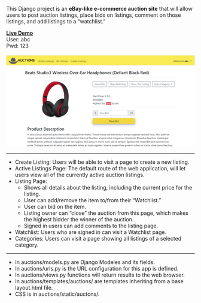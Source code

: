 This Django project is an <strong>eBay-like e-commerce auction site</strong> that will allow users to post auction listings, place bids on listings, comment on those listings, and add listings to a “watchlist.”<br>

<a href="https://mini-auctions.herokuapp.com" target="_blank"><strong>Live Demo</strong></a><br>
User: abc<br>
Pwd: 123<br><br>
<a href="https://mini-auctions.herokuapp.com/product/2"><img src="staticfiles/screenshot.png" width="900"></a>
<hr>

* Create Listing: Users will be able to visit a page to create a new listing. 
* Active Listings Page: The default route of the web application, will let users view all of the currently active auction listings.
* Listing Page: 
  - Shows all details about the listing, including the current price for the listing. 
  - User can add/remove the item to/from their “Watchlist.” 
  - User can bid on the item.
  - Listing owner can “close” the auction from this page, which makes the highest bidder the winner of the auction.
  - Signed in users can add comments to the listing page. 
* Watchlist: Users who are signed in can visit a Watchlist page.
* Categories: Users can visit a page showing all listings of a selected category. 

<hr>

 - In auctions/models.py are Django Modeles and its fields.
 - In auctions/urls.py is the URL configuration for this app is defined.
 - In auctions/views.py functions will return results to the web browser.
 - In auctions/templates/auctions/ are templates inheriting from a base layout.html file.
 - CSS is in auctions/static/auctons/.
